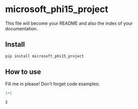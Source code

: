 # microsoft_phi15_project

<!-- WARNING: THIS FILE WAS AUTOGENERATED! DO NOT EDIT! -->

This file will become your README and also the index of your
documentation.

## Install

``` sh
pip install microsoft_phi15_project
```

## How to use

Fill me in please! Don’t forget code examples:

``` python
1+1
```

    2
